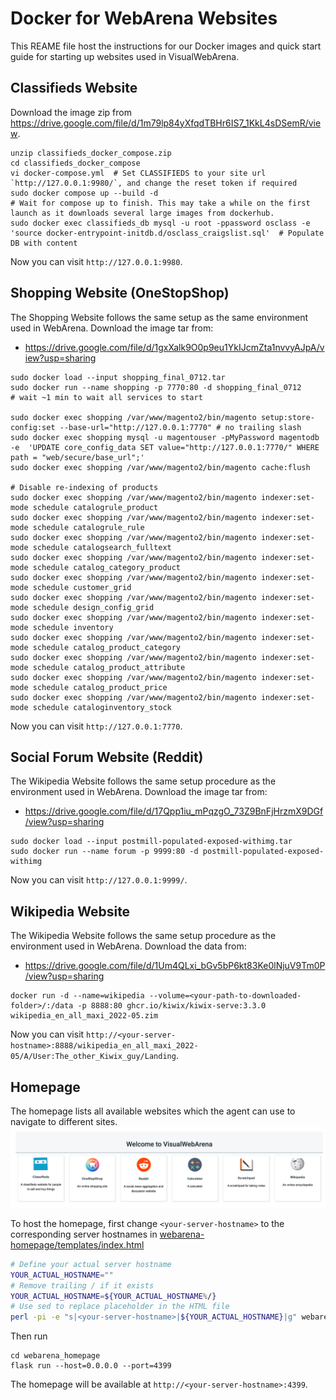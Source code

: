 # Docker for WebArena Websites
This REAME file host the instructions for our Docker images and quick start guide for starting up websites used in VisualWebArena.

## Classifieds Website

Download the image zip from https://drive.google.com/file/d/1m79lp84yXfqdTBHr6IS7_1KkL4sDSemR/view.

```
unzip classifieds_docker_compose.zip
cd classifieds_docker_compose
vi docker-compose.yml  # Set CLASSIFIEDS to your site url `http://127.0.0.1:9980/`, and change the reset token if required
sudo docker compose up --build -d
# Wait for compose up to finish. This may take a while on the first launch as it downloads several large images from dockerhub.
sudo docker exec classifieds_db mysql -u root -ppassword osclass -e 'source docker-entrypoint-initdb.d/osclass_craigslist.sql'  # Populate DB with content
```
Now you can visit `http://127.0.0.1:9980`.


## Shopping Website (OneStopShop)

The Shopping Website follows the same setup as the same environment used in WebArena. Download the image tar from:
- https://drive.google.com/file/d/1gxXalk9O0p9eu1YkIJcmZta1nvvyAJpA/view?usp=sharing

```
sudo docker load --input shopping_final_0712.tar
sudo docker run --name shopping -p 7770:80 -d shopping_final_0712
# wait ~1 min to wait all services to start

sudo docker exec shopping /var/www/magento2/bin/magento setup:store-config:set --base-url="http://127.0.0.1:7770" # no trailing slash
sudo docker exec shopping mysql -u magentouser -pMyPassword magentodb -e  'UPDATE core_config_data SET value="http://127.0.0.1:7770/" WHERE path = "web/secure/base_url";'
sudo docker exec shopping /var/www/magento2/bin/magento cache:flush

# Disable re-indexing of products
sudo docker exec shopping /var/www/magento2/bin/magento indexer:set-mode schedule catalogrule_product
sudo docker exec shopping /var/www/magento2/bin/magento indexer:set-mode schedule catalogrule_rule
sudo docker exec shopping /var/www/magento2/bin/magento indexer:set-mode schedule catalogsearch_fulltext
sudo docker exec shopping /var/www/magento2/bin/magento indexer:set-mode schedule catalog_category_product
sudo docker exec shopping /var/www/magento2/bin/magento indexer:set-mode schedule customer_grid
sudo docker exec shopping /var/www/magento2/bin/magento indexer:set-mode schedule design_config_grid
sudo docker exec shopping /var/www/magento2/bin/magento indexer:set-mode schedule inventory
sudo docker exec shopping /var/www/magento2/bin/magento indexer:set-mode schedule catalog_product_category
sudo docker exec shopping /var/www/magento2/bin/magento indexer:set-mode schedule catalog_product_attribute
sudo docker exec shopping /var/www/magento2/bin/magento indexer:set-mode schedule catalog_product_price
sudo docker exec shopping /var/www/magento2/bin/magento indexer:set-mode schedule cataloginventory_stock
```
Now you can visit `http://127.0.0.1:7770`.


## Social Forum Website (Reddit)

The Wikipedia Website follows the same setup procedure as the environment used in WebArena. Download the image tar from:
- https://drive.google.com/file/d/17Qpp1iu_mPqzgO_73Z9BnFjHrzmX9DGf/view?usp=sharing

```
sudo docker load --input postmill-populated-exposed-withimg.tar
sudo docker run --name forum -p 9999:80 -d postmill-populated-exposed-withimg
```
Now you can visit `http://127.0.0.1:9999/`.


## Wikipedia Website

The Wikipedia Website follows the same setup procedure as the environment used in WebArena. Download the data from:
- https://drive.google.com/file/d/1Um4QLxi_bGv5bP6kt83Ke0lNjuV9Tm0P/view?usp=sharing

```
docker run -d --name=wikipedia --volume=<your-path-to-downloaded-folder>/:/data -p 8888:80 ghcr.io/kiwix/kiwix-serve:3.3.0 wikipedia_en_all_maxi_2022-05.zim
```
Now you can visit `http://<your-server-hostname>:8888/wikipedia_en_all_maxi_2022-05/A/User:The_other_Kiwix_guy/Landing`.


## Homepage

The homepage lists all available websites which the agent can use to navigate to different sites.
![Homepage](../media/homepage_demo.png)

To host the homepage, first change `<your-server-hostname>` to the corresponding server hostnames in [webarena-homepage/templates/index.html](webarena-homepage/templates/index.html)
```bash
# Define your actual server hostname
YOUR_ACTUAL_HOSTNAME=""
# Remove trailing / if it exists
YOUR_ACTUAL_HOSTNAME=${YOUR_ACTUAL_HOSTNAME%/}
# Use sed to replace placeholder in the HTML file
perl -pi -e "s|<your-server-hostname>|${YOUR_ACTUAL_HOSTNAME}|g" webarena-homepage/templates/index.html
```

Then run
```
cd webarena_homepage
flask run --host=0.0.0.0 --port=4399
```
The homepage will be available at `http://<your-server-hostname>:4399`.
